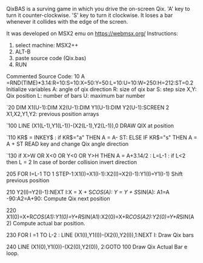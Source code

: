 QixBAS is a surving game in which you drive the on-screen Qix.
'A' key to turn it counter-clockwise.
'S' key to turn it clockwise.
It loses a bar whenever it collides with the edge of the screen.

It was developed on MSX2 emu on https://webmsx.org/
Instructions:
1) select machine: MSX2++
2) ALT-B
3) paste source code (Qix.bas)
4) RUN

Commented Source Code:
10 A =RND(TIME)*3.14:R=10:S=10:X=50:Y=50:L=10:U=10:W=250:H=212:ST=0.2
Initialize variables
A: angle of qix direction
R: size of qix bar
S: step size
X,Y: Qix position
L: number of bars
U: maximum bar number


`20 DIM X1(U-1):DIM X2(U-1):DIM Y1(U-1):DIM Y2(U-1):SCREEN 2
X1,X2,Y1,Y2: previous position arrays

`100 LINE (X1(L-1),Y1(L-1))-(X2(L-1),Y2(L-1)),0 
DRAW QIX at position

`110 KR$ = INKEY$ : if KR$="a" THEN A = A- ST: ELSE IF KR$="s" THEN A = A + ST
READ key and change Qix angle direction

`130 if X>W OR X<0 OR Y<0 OR Y>H THEN A = A+3.14/2 : L=L-1 : if L<2 then L = 2
In case of border collision invert direction

205 FOR I=L-1 TO 1 STEP-1:X1(I)=X1(I-1):X2(I)=X2(I-1):Y1(I)=Y1(I-1)
Shift previous position

210 Y2(I)=Y2(I-1):NEXT I:X = X + S*COS(A): Y = Y + S*SIN(A): A1=A -90:A2=A+90:
Compute Qix next position

220 X1(0)=X+R*COS(A1):Y1(0)=Y+R*SIN(A1):X2(0)=X+R*COS(A2):Y2(0)=Y+R*SIN(A2)
Compute actual bar position.

230 FOR I =1 TO L-2 : LINE (X1(I),Y1(I))-(X2(I),Y2(I)),1:NEXT I:
Draw Qix bars

240 LINE (X1(0),Y1(0))-(X2(0),Y2(0)), 2:GOTO 100
Draw Qix Actual Bar e loop.

